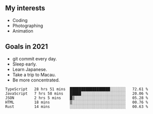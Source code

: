 ## My interests

- Coding
- Photographing
- Animation

## Goals in 2021

- git commit every day.
- Sleep early.
- Learn Japanese.
- Take a trip to Macau.
- Be more concentrated.

<!--START_SECTION:waka-->
```text
TypeScript   28 hrs 51 mins  ██████████████████░░░░░░░   72.61 % 
JavaScript   7 hrs 58 mins   █████░░░░░░░░░░░░░░░░░░░░   20.06 % 
JSON         2 hrs 5 mins    █▒░░░░░░░░░░░░░░░░░░░░░░░   05.28 % 
HTML         18 mins         ▒░░░░░░░░░░░░░░░░░░░░░░░░   00.76 % 
Rust         14 mins         ░░░░░░░░░░░░░░░░░░░░░░░░░   00.63 % 
```
<!--END_SECTION:waka-->
